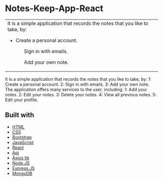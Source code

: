 # Notes-Keep-App-React


<table>
<tr>
<td>
  It is a simple application that records the notes that you like to take, by: 
  <ul>
    <li>Create a personal account.</li>
    <ol>Sign in with emails.</ol>
    <ol>Add your own note.</ol>
  </ul>
</td>
</tr>
</table>

It is a simple application that records the notes that you like to take, by: 
1: Create a personal account. 
2: Sign in with emails. 
3: Add your own note.  
The application offers many services to the user, including: 
1: Add your notes. 
2: Edit your notes. 
3: Delete your notes. 
4: View all previous notes. 
5: Edit your profile.





## Built with 

- [HTML](https://html.com/)
- [CSS](https://css-tricks.com/) 
- [Bootstrap](http://getbootstrap.com/)
- [JavaScript](https://www.javascript.com/)
- [React](https://ar.reactjs.org/)
- [Api](http://getbootstrap.com/)
- [Axios lib](https://www.api.org/)
- [Node.JS](https://nodejs.org/en/)
- [Express.JS](https://expressjs.com/)
- [MongoDB](https://www.mongodb.com/)

